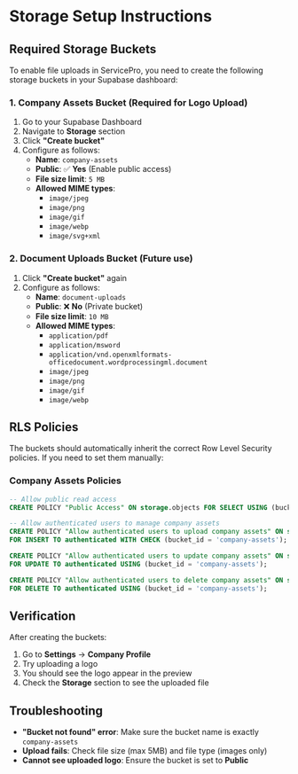 # Storage Setup Instructions

## Required Storage Buckets

To enable file uploads in ServicePro, you need to create the following storage buckets in your Supabase dashboard:

### 1. Company Assets Bucket (Required for Logo Upload)

1. Go to your Supabase Dashboard
2. Navigate to **Storage** section
3. Click **"Create bucket"**
4. Configure as follows:
   - **Name**: `company-assets`
   - **Public**: ✅ **Yes** (Enable public access)
   - **File size limit**: `5 MB`
   - **Allowed MIME types**: 
     - `image/jpeg`
     - `image/png`
     - `image/gif`
     - `image/webp`
     - `image/svg+xml`

### 2. Document Uploads Bucket (Future use)

1. Click **"Create bucket"** again
2. Configure as follows:
   - **Name**: `document-uploads`
   - **Public**: ❌ **No** (Private bucket)
   - **File size limit**: `10 MB`
   - **Allowed MIME types**:
     - `application/pdf`
     - `application/msword`
     - `application/vnd.openxmlformats-officedocument.wordprocessingml.document`
     - `image/jpeg`
     - `image/png`
     - `image/gif`
     - `image/webp`

## RLS Policies

The buckets should automatically inherit the correct Row Level Security policies. If you need to set them manually:

### Company Assets Policies
```sql
-- Allow public read access
CREATE POLICY "Public Access" ON storage.objects FOR SELECT USING (bucket_id = 'company-assets');

-- Allow authenticated users to manage company assets
CREATE POLICY "Allow authenticated users to upload company assets" ON storage.objects 
FOR INSERT TO authenticated WITH CHECK (bucket_id = 'company-assets');

CREATE POLICY "Allow authenticated users to update company assets" ON storage.objects 
FOR UPDATE TO authenticated USING (bucket_id = 'company-assets');

CREATE POLICY "Allow authenticated users to delete company assets" ON storage.objects 
FOR DELETE TO authenticated USING (bucket_id = 'company-assets');
```

## Verification

After creating the buckets:

1. Go to **Settings** → **Company Profile**
2. Try uploading a logo
3. You should see the logo appear in the preview
4. Check the **Storage** section to see the uploaded file

## Troubleshooting

- **"Bucket not found" error**: Make sure the bucket name is exactly `company-assets`
- **Upload fails**: Check file size (max 5MB) and file type (images only)
- **Cannot see uploaded logo**: Ensure the bucket is set to **Public**